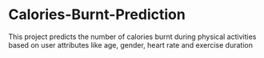 # Calories-Burnt-Prediction
This project predicts the number of calories burnt during physical activities based on user attributes like age, gender, heart rate and exercise duration
